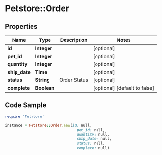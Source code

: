# Petstore::Order

## Properties

Name | Type | Description | Notes
------------ | ------------- | ------------- | -------------
**id** | **Integer** |  | [optional] 
**pet_id** | **Integer** |  | [optional] 
**quantity** | **Integer** |  | [optional] 
**ship_date** | **Time** |  | [optional] 
**status** | **String** | Order Status | [optional] 
**complete** | **Boolean** |  | [optional] [default to false]

## Code Sample

```ruby
require 'Petstore'

instance = Petstore::Order.new(id: null,
                                 pet_id: null,
                                 quantity: null,
                                 ship_date: null,
                                 status: null,
                                 complete: null)
```



